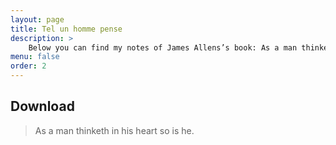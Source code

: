 ```yaml
---
layout: page
title: Tel un homme pense
description: > 
    Below you can find my notes of James Allens’s book: As a man thinketh.
menu: false
order: 2
---
```


## Download

> As a man thinketh in his heart so is he.	

